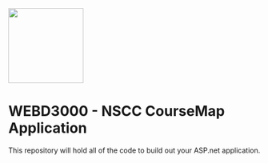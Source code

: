 <img width="150px" src="https://w0244079.github.io/nscc/nscc-jpeg.jpg" >

# WEBD3000 - NSCC CourseMap Application

This repository will hold all of the code to build out your ASP.net application.
